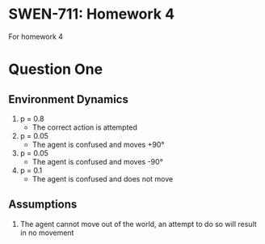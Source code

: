 # SWEN-711: Homework 4
For homework 4

# Question One
## Environment Dynamics
1. p = 0.8
    * The correct action is attempted
1. p = 0.05
    * The agent is confused and moves +90&deg;
1. p = 0.05
    * The agent is confused and moves -90&deg;
1. p = 0.1
    * The agent is confused and does not move

## Assumptions
1. The agent cannot move out of the world, an attempt to do so will result in no movement